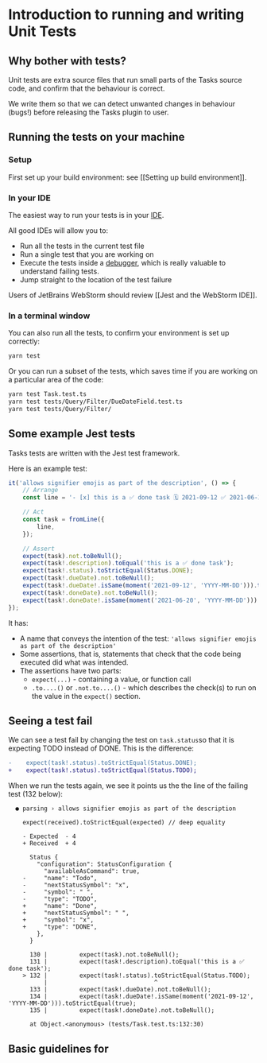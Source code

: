 # Introduction to running and writing Unit Tests

## Why bother with tests?

Unit tests are extra source files that run small parts of the Tasks source code, and confirm that the behaviour is correct.

We write them so that we can detect unwanted changes in behaviour (bugs!) before releasing the Tasks plugin to user.

## Running the tests on your machine

### Setup

First set up your build environment: see [[Setting up build environment]].

### In your IDE

The easiest way to run your tests is in your [IDE](https://www.codecademy.com/article/what-is-an-ide).

All good IDEs will allow you to:

- Run all the tests in the current test file
- Run a single test that you are working on
- Execute the tests inside a [debugger](https://code.visualstudio.com/docs/editor/debugging), which is really valuable to understand failing tests.
- Jump straight to the location of the test failure

Users of JetBrains WebStorm should review [[Jest and the WebStorm IDE]].

### In a terminal window

You can also run all the tests, to confirm your environment is set up correctly:

```bash
yarn test
```

Or you can run a subset of the tests, which saves time if you are working on a particular area of the code:

```bash
yarn test Task.test.ts
yarn test tests/Query/Filter/DueDateField.test.ts
yarn test tests/Query/Filter/
```

## Some example Jest tests

Tasks tests are written with the Jest test framework.

Here is an example test:

<!-- snippet: example_basic_test -->
```ts
it('allows signifier emojis as part of the description', () => {
    // Arrange
    const line = '- [x] this is a ✅ done task 🗓 2021-09-12 ✅ 2021-06-20';

    // Act
    const task = fromLine({
        line,
    });

    // Assert
    expect(task).not.toBeNull();
    expect(task!.description).toEqual('this is a ✅ done task');
    expect(task!.status).toStrictEqual(Status.DONE);
    expect(task!.dueDate).not.toBeNull();
    expect(task!.dueDate!.isSame(moment('2021-09-12', 'YYYY-MM-DD'))).toStrictEqual(true);
    expect(task!.doneDate).not.toBeNull();
    expect(task!.doneDate!.isSame(moment('2021-06-20', 'YYYY-MM-DD'))).toStrictEqual(true);
});
```
<!-- endSnippet -->

It has:

- A name that conveys the intention of the test: `'allows signifier emojis as part of the description'`
- Some assertions, that is, statements that check that the code being executed did what was intended.
- The assertions have two parts:
  - `expect(...)` - containing a value, or function call
  - `.to....()` or `.not.to....()` - which describes the check(s) to run on the value in the `expect()` section.

## Seeing a test fail

We can see a test fail by changing the test on `task.status`so that it is expecting TODO instead of DONE. This is the difference:

```diff
-    expect(task!.status).toStrictEqual(Status.DONE);
+    expect(task!.status).toStrictEqual(Status.TODO);
```

When we run the tests again, we see it points us the the line of the failing test (132 below):

```text
  ● parsing › allows signifier emojis as part of the description

    expect(received).toStrictEqual(expected) // deep equality

    - Expected  - 4
    + Received  + 4

      Status {
        "configuration": StatusConfiguration {
          "availableAsCommand": true,
    -     "name": "Todo",
    -     "nextStatusSymbol": "x",
    -     "symbol": " ",
    -     "type": "TODO",
    +     "name": "Done",
    +     "nextStatusSymbol": " ",
    +     "symbol": "x",
    +     "type": "DONE",
        },
      }

      130 |         expect(task).not.toBeNull();
      131 |         expect(task!.description).toEqual('this is a ✅ done task');
    > 132 |         expect(task!.status).toStrictEqual(Status.TODO);
          |                              ^
      133 |         expect(task!.dueDate).not.toBeNull();
      134 |         expect(task!.dueDate!.isSame(moment('2021-09-12', 'YYYY-MM-DD'))).toStrictEqual(true);
      135 |         expect(task!.doneDate).not.toBeNull();

      at Object.<anonymous> (tests/Task.test.ts:132:30)
```

## Basic guidelines for
